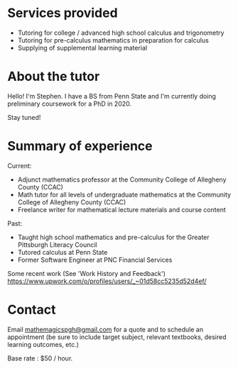 # Services provided
 - Tutoring for college / advanced high school calculus and trigonometry
 - Tutoring for pre-calculus mathematics in preparation for calculus
 - Supplying of supplemental learning material


# About the tutor

Hello!  I'm Stephen.  I have a BS from Penn State and I'm currently doing preliminary coursework for a PhD in 2020.

Stay tuned!

# Summary of experience
Current:
- Adjunct mathematics professor at the Community College of Allegheny County (CCAC)
- Math tutor for all levels of undergraduate mathematics at the Community College of Allegheny County (CCAC)
- Freelance writer for mathematical lecture materials and course content

Past:
- Taught high school mathematics and pre-calculus for the Greater Pittsburgh Literacy Council
- Tutored calculus at Penn State
- Former Software Engineer at PNC Financial Services

Some recent work (See 'Work History and Feedback')
<https://www.upwork.com/o/profiles/users/_~01d58cc5235d52d4ef/>

# Contact

Email <mathemagicspgh@gmail.com> for a quote and to schedule an appointment (be sure to include target subject, relevant textbooks, desired learning outcomes, etc.)  

Base rate : $50 / hour.
